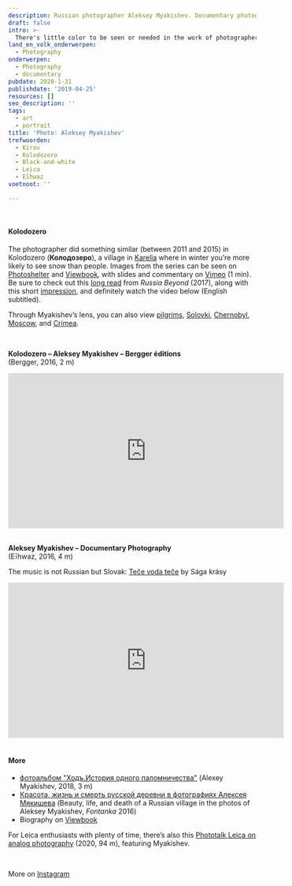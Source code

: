 ```yaml
---
description: Russian photographer Aleksey Myakishev. Documentary photography of Russia.
draft: false
intro: >-
  There's little color to be seen or needed in the work of photographer Aleksey Myakishev (**Алексей Мякишев**). Born (1971) in [Kirov](https://russiatrek.org/kirov-city) (or **Киров**), formerly called Vyatka until 1934 and still sometimes referred to as such. Vyatka is also the name of one of Myakishev's most famous projects, the [photo series](https://myakishev.viewbook.com/vyatka) (2014) in which he captured the people and life of his home region.
land_en_volk_onderwerpen:
  - Photography
onderwerpen:
  - Photography
  - documentary
pubdate: 2020-1-31
publishdate: '2019-04-25'
resources: []
seo_description: ''
tags:
  - art
  - portrait
title: 'Photo: Aleksey Myakishev'
trefwoorden:
  - Kirov
  - Kolodozero
  - Black-and-white
  - Leica
  - Eīhwaz
voetnoot: ''

---
```


<br/>

#### Kolodozero

The photographer did something similar (between 2011 and 2015) in Kolodozero (**Колодозеро**), a village in [Karelia](https://ru.wikipedia.org/wiki/%D0%9A%D0%BE%D0%BB%D0%BE%D0%B4%D0%BE%D0%B7%D0%B5%D1%80%D0%BE_(%D0%B4%D0%B5%D1%80%D0%B5%D0%B2%D0%BD%D1%8F)) where in winter you’re more likely to see snow than people. Images from the series can be seen on [Photoshelter](https://alekseymyakishev.photoshelter.com/portfolio/G0000BpDdw_F5xu0) and [Viewbook](https://myakishev.viewbook.com/kolodozero), with slides and commentary on [Vimeo](https://vimeo.com/51674930) (1 min). Be sure to check out this [long read](https://www.rbth.com/longreads/kolodozero/) from *Russia Beyond* (2017), along with this short [impression](https://youtu.be/MhS6rHs6Jos), and definitely watch the video below (English subtitled).

Through Myakishev’s lens, you can also view [pilgrims](https://myakishev.viewbook.com/pilgrims), [Solovki](https://myakishev.viewbook.com/solovki), [Chernobyl](https://myakishev.viewbook.com/chernobyl), [Moscow](https://myakishev.viewbook.com/moscow), and [Crimea](https://myakishev.viewbook.com/crimea).

<br/>

**Kolodozero – Aleksey Myakishev – Bergger éditions**<br/>
(Bergger, 2016, 2 m)

<iframe width="560" height="315" src="https://www.youtube.com/embed/CblWiX6qJec" frameborder="0" allow="accelerometer; autoplay; encrypted-media; gyroscope; picture-in-picture" allowfullscreen></iframe>

<br/>

<br/>

**Aleksey Myakishev – Documentary Photography**<br/>
(Eīhwaz, 2016, 4 m)

The music is not Russian but Slovak: [Teče voda teče](https://www.youtube.com/watch?v=Rk7wzfysSfU) by Sága krásy

<iframe width="560" height="315" src="https://www.youtube.com/embed/E0ZnE1czgBs" frameborder="0" allow="accelerometer; autoplay; encrypted-media; gyroscope; picture-in-picture" allowfullscreen></iframe>

<br/>

<br/>

#### More

- [фотоальбом "Ходъ.История одного паломничества"](https://youtu.be/P0ip5Up6n1g) (Alexey Myakishev, 2018, 3 m)
- [Красота, жизнь и смерть русской деревни в фотографиях Алексея Мякишева](https://www.fontanka.ru/2016/09/29/065/) (Beauty, life, and death of a Russian village in the photos of Aleksey Myakishev, *Fontanka* 2016)
- Biography on [Viewbook](https://myakishev.viewbook.com/biography)

For Leica enthusiasts with plenty of time, there’s also this [Phototalk Leica on analog photography](https://youtu.be/oaf5r9HGgow) (2020, 94 m), featuring Myakishev.

<br/>

More on [Instagram](https://www.instagram.com/alekseymyakishev/)
